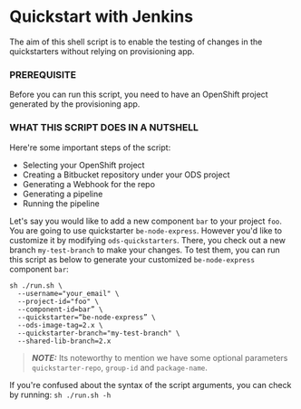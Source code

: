 # Quickstart with Jenkins

The aim of this shell script is to enable the testing of changes in the quickstarters without relying on provisioning app.

### PREREQUISITE
Before you can run this script, you need to have an OpenShift project generated by the provisioning app.

### WHAT THIS SCRIPT DOES IN A NUTSHELL
Here're some important steps of the script:
- Selecting your OpenShift project
- Creating a Bitbucket repository under your ODS project
- Generating a Webhook for the repo
- Generating a pipeline
- Running the pipeline

Let's say you would like to add a new component `bar` to your project `foo`. You are going to use quickstarter `be-node-express`. However you'd like to customize it by modifying `ods-quickstarters`. There, you check out a new branch `my-test-branch` to make your changes. To test them, you can run this script as below to generate your customized `be-node-express` component `bar`:
```
sh ./run.sh \
  --username="your_email" \
  --project-id="foo" \
  --component-id=bar” \
  --quickstarter=“be-node-express” \
  --ods-image-tag=2.x \
  --quickstarter-branch="my-test-branch" \
  --shared-lib-branch=2.x
```

> **_NOTE:_** Its noteworthy to mention we have some optional parameters `quickstarter-repo`, `group-id` and `package-name`.


If you're confused about the syntax of the script arguments, you can check by running: `sh ./run.sh -h`
